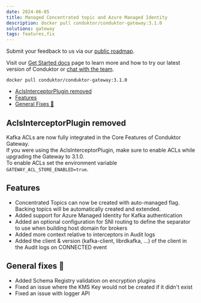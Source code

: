 ```yaml
---
date: 2024-06-05
title: Managed Concentrated topic and Azure Managed Identity
description: docker pull conduktor/conduktor-gateway:3.1.0
solutions: gateway
tags: features,fix
---
```


Submit your feedback to us via our [public roadmap](https://product.conduktor.help/?utm_source=changelog&utm_medium=webpage&utm_campaign=).

Visit our [Get Started docs](https://docs.conduktor.io/gateway/?utm_source=changelog&utm_medium=webpage&utm_campaign=) page to learn more and how to try our latest version of Conduktor or [chat with the team](https://www.conduktor.io/contact/sales/?utm_source=changelog&utm_medium=webpage&utm_campaign=data_quality_24).

`docker pull conduktor/conduktor-gateway:3.1.0`  

- [AclsInterceptorPlugin removed](#aclsinterceptorplugin-removed)
- [Features](#features)
- [General Fixes 🔨](#general-fixes-🔨)

## AclsInterceptorPlugin removed

Kafka ACLs are now fully integrated in the Core Features of Conduktor Gateway.  
If you were using the AclsInterceptorPlugin, make sure to enable ACLs while upgrading the Gateway to 3.1.0.  
To enable ACLs set the environment variable `GATEWAY_ACL_STORE_ENABLED=true`.

## Features

- Concentrated Topics can now be created with auto-managed flag. Backing topics will be automatically created and extended.
- Added support for Azure Managed Identity for Kafka authentication
- Added an optional configuration for SNI routing to define the separator to use when building host domain for brokers
- Added more context relative to interceptors in Audit logs
- Added the client & version (kafka-client, librdkafka, ...) of the client in the Audit logs on CONNECTED event

## General fixes 🔨

- Added Schema Registry validation on encryption plugins
- Fixed an issue where the KMS Key would not be created if it didn't exist
- Fixed an issue with logger API
